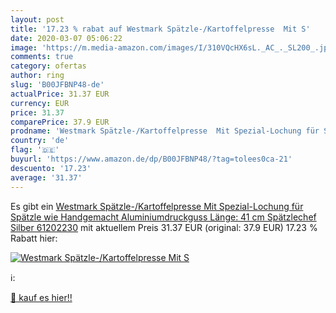 ```yaml
---
layout: post
title: '17.23 % rabat auf Westmark Spätzle-/Kartoffelpresse  Mit S'
date: 2020-03-07 05:06:22
image: 'https://m.media-amazon.com/images/I/310VQcHX6sL._AC_._SL200_.jpg'
comments: true
category: ofertas
author: ring
slug: 'B00JFBNP48-de'
actualPrice: 31.37 EUR
currency: EUR
price: 31.37
comparePrice: 37.9 EUR
prodname: 'Westmark Spätzle-/Kartoffelpresse  Mit Spezial-Lochung für Spätzle wie Handgemacht  Aluminiumdruckguss  Länge: 41 cm  Spätzlechef  Silber  61202230'
country: 'de'
flag: '🇩🇪'
buyurl: 'https://www.amazon.de/dp/B00JFBNP48/?tag=tolees0ca-21'
descuento: '17.23'
average: '31.37'
---
```


Es gibt ein [Westmark Spätzle-/Kartoffelpresse  Mit Spezial-Lochung für Spätzle wie Handgemacht  Aluminiumdruckguss  Länge: 41 cm  Spätzlechef  Silber  61202230](https://www.amazon.de/dp/B00JFBNP48/?tag=tolees0ca-21) mit aktuellem Preis 31.37 EUR (original: 37.9 EUR) 17.23 % Rabatt hier:

[![Westmark Spätzle-/Kartoffelpresse  Mit S](https://m.media-amazon.com/images/I/310VQcHX6sL._AC_._SL200_.jpg)](https://www.amazon.de/dp/B00JFBNP48/?tag=tolees0ca-21)

ℹ️:


[🛒 kauf es hier!!](https://www.amazon.de/dp/B00JFBNP48/?tag=tolees0ca-21)
